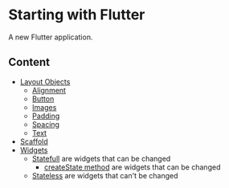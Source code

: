 # Starting with Flutter

A new Flutter application.

## Content

* [Layout Objects](lib/modules/LayoutObjects.dart)
    * [Alignment](lib/modules/LayoutObjects/WidgetAlignment.dart)
    * [Button](lib/modules/LayoutObjects/CustomButton.dart)
    * [Images](lib/modules/LayoutObjects/WidgetImages.dart)
    * [Padding](lib/modules/LayoutObjects/WidgetPadding.dart)
    * [Spacing](lib/modules/LayoutObjects/CustomSpacing.dart)
    * [Text](lib/modules/LayoutObjects/CustomText.dart)
* [Scaffold](lib/modules/MyScaffold.dart)
* [Widgets](lib/modules/TypesOfWidgets.dart)
    * [Statefull](lib/modules/TypesWidgets/Statefull.dart) are widgets that can be changed
        * [createState method](lib/modules/TypesWidgets/Statefull.dart#L11) are widgets that can be changed
    * [Stateless](lib/modules/TypesWidgets/Stateless.dart) are widgets that can't be changed